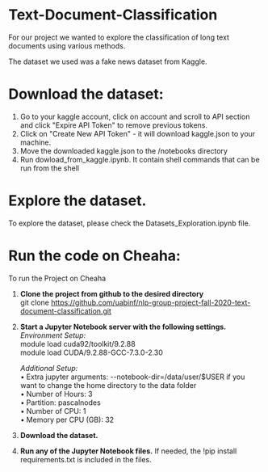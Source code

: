 # Text-Document-Classification

For our project we wanted to explore the classification of long text documents using various methods.

The dataset we used was a fake news dataset from Kaggle.


# Download the dataset:
1. Go to your kaggle account, click on account and scroll to API section and click "Expire API Token" to remove previous tokens. 
2. Click on "Create New API Token" - it will download kaggle.json to your machine.
3. Move the downloaded kaggle.json to the /notebooks directory
4. Run dowload_from_kaggle.ipynb. It contain shell commands that can be run from the shell

# Explore the dataset.
To explore the dataset, please check the Datasets_Exploration.ipynb file. 

# Run the code on Cheaha:
To run the Project on Cheaha
1.	**Clone the project from github to the desired directory**\
    git clone https://github.com/uabinf/nlp-group-project-fall-2020-text-document-classification.git

2.	**Start a Jupyter Notebook server with the following settings.**\
    *Environment Setup:*\
    module load cuda92/toolkit/9.2.88\
    module load CUDA/9.2.88-GCC-7.3.0-2.30

    *Additional Setup:*\
    •	Extra jupyter arguments: --notebook-dir=/data/user/$USER if you want to change the home directory to the data folder\
    •	Number of Hours: 3\
    •	Partition: pascalnodes\
    •	Number of CPU: 1\
    •	Memory per CPU (GB): 32
    
3. **Download the dataset.**	
4. **Run any of the Jupyter Notebook files.** If needed, the !pip install requirements.txt is included in the files.
